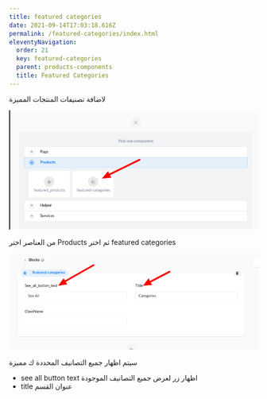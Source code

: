 ```yaml
---
title: featured categories
date: 2021-09-14T17:03:18.616Z
permalink: /featured-categories/index.html
eleventyNavigation:
  order: 21
  key: featured-categories
  parent: products-components
  title: Featured Categories
---
```

لاضافة تصنيفات المنتجات المميزة 

![](/static/img/featured-category.png)

من العناصر اختر Products ثم اختر featured categories

![](/static/img/product-categoreis2.png)

سيتم اظهار جميع التصانيف المحددة ك مميزة 

* see all button text  اظهار زر لعرض جميع التصانيف الموجودة 
* title  عنوان القسم